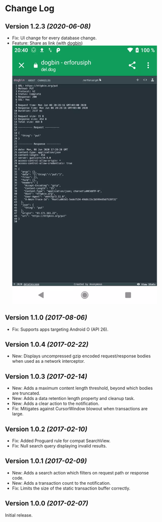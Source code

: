Change Log
==========

Version 1.2.3 *(2020-06-08)*
----------------------------

 * Fix: UI change for every database change.
 * Feature: Share as link (with [dogbin](https://del.dog/about.md))
 ![Share as link](assets/dogbin.webp)

Version 1.1.0 *(2017-08-06)*
----------------------------

 * Fix: Supports apps targeting Android O (API 26).

Version 1.0.4 *(2017-02-22)*
----------------------------

 * New: Displays uncompressed gzip encoded request/response bodies when used as a network interceptor.

Version 1.0.3 *(2017-02-14)*
----------------------------

 * New: Adds a maximum content length threshold, beyond which bodies are truncated.
 * New: Adds a data retention length property and cleanup task.
 * New: Adds a clear action to the notification.
 * Fix: Mitigates against CursorWindow blowout when transactions are large.

Version 1.0.2 *(2017-02-10)*
----------------------------

 * Fix: Added Proguard rule for compat SearchView.
 * Fix: Null search query displaying invalid results.

Version 1.0.1 *(2017-02-09)*
----------------------------

 * New: Adds a search action which filters on request path or response code.
 * New: Adds a transaction count to the notification.
 * Fix: Limits the size of the static transaction buffer correctly.

Version 1.0.0 *(2017-02-07)*
----------------------------

Initial release.